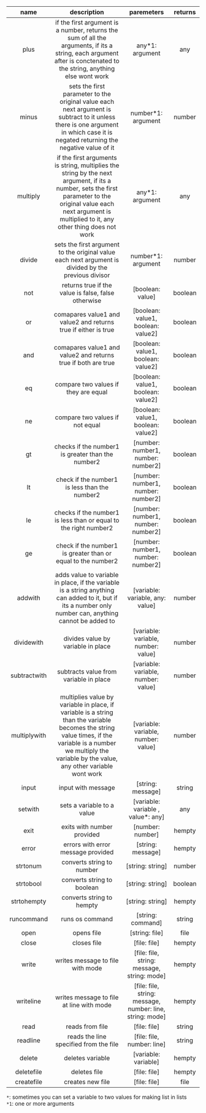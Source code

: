 | name | description| paremeters | returns |
| :-: | :-: | :-: | :-: |
| plus | if the first argument is a number, returns the sum of all the arguments, if its a string, each argument after is conctenated to the string, anything else wont work | any*1: argument | any |
| minus| sets the first parameter to the original value each next argument is subtract to it unless there is one argument in which case it is negated returning the negative value of it | number*1: argument | number |
|multiply| if the first arguments is string, multiplies the string by the next argument, if its a number, sets the first parameter to the original value each next argument is multiplied to it, any other thing does not work | any*1: argument | any |
|divide| sets the first argument to the original value each next argument is divided by the previous divisor | number*1: argument | number |
|not| returns true if the value is false, false otherwise | [boolean: value] | boolean |
|or| comapares value1 and value2 and returns true if either is true | [boolean: value1, boolean: value2] | boolean |
|and| comapares value1 and value2 and returns true if both are true | [boolean: value1, boolean: value2] | boolean |
|eq| compare two values if they are equal | [boolean: value1, boolean: value2] | boolean |
|ne | compare two values if not equal | [boolean: value1, boolean: value2] |  boolean |
|gt| checks if the number1 is greater than the number2 | [number: number1, number: number2] | boolean |
|lt| check if the number1 is less than the number2 | [number: number1, number: number2] | boolean |
|le| checks if the number1 is less than or equal to the right number2 | [number: number1, number: number2] | boolean |
|ge| check if the number1 is greater than or equal to the number2 | [number: number1, number: number2] |   boolean |
|addwith| adds value to variable in place, if the variable is a string anything can added to it, but if its a number only number can, anything cannot be added to |  [variable: variable, any: value] | number |
|dividewith| divides value by variable in place | [variable: variable, number: value] | number |
|subtractwith| subtracts value from variable in place | [variable: variable, number: value] | number |
|multiplywith| multiplies value by variable in place, if variable is a string than the variable becomes the string value times, if the variable is a number we multiply the variable by the value, any other variable wont work | [variable: variable, number: value] | number |
|input| input with message | [string: message] | string |
|setwith| sets a variable to a value | [variable: variable , value*: any] | any |
|exit| exits with number provided | [number: number] | hempty |
|error| errors with error message provided |  [string: message] | hempty |
|strtonum| converts string to number | [string: string] |   number |
|strtobool| converts string to boolean | [string: string] | boolean |
|strtohempty| converts string to hempty | [string: string] |    hempty |
|runcommand| runs os command | [string: command] |  string |
|open| opens file | [string: file] |  file |
|close| closes file | [file: file] |    hempty |
|write| writes message to file with mode | [file: file, string: message, string: mode] |    hempty |
|writeline| writes message to file at line with mode | [file: file, string: message, number: line, string: mode] |  hempty |
|read| reads from file | [file: file] |   string |
|readline| reads the line specified from the file | [file: file, number: line] |  string |
|delete| deletes variable | [variable: variable] |  hempty |
|deletefile | deletes file | [file: file] |   hempty |
|createfile| creates new file | [file: file] | file |

`*`: 
sometimes you can set a variable to two values for making list in lists
<br>
`*1`: 
one or more arguments
